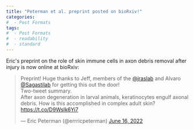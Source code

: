```yaml
---
title: "Peterman et al. preprint posted on bioRxiv!"
categories:
#  - Post Formats
tags:
#  - Post Formats
#  - readability
#  - standard
---
```

Eric's preprint on the role of skin immune cells in axon debris removal after injury is now online at bioRxiv:

<blockquote class="twitter-tweet"><p lang="en" dir="ltr">Preprint! Huge thanks to Jeff, members of the <a href="https://twitter.com/jraslab?ref_src=twsrc%5Etfw">@jraslab</a> and Alvaro <a href="https://twitter.com/Sagastilab?ref_src=twsrc%5Etfw">@Sagastilab</a> for getting this out the door!<br>Two-tweet summary.<br>After axon degeneration in larval animals, keratinocytes engulf axonal debris. How is this accomplished in complex adult skin?<a href="https://t.co/D9WsIk6Yi7">https://t.co/D9WsIk6Yi7</a></p>&mdash; Eric Peterman (@errricpeterman) <a href="https://twitter.com/errricpeterman/status/1537547133187805184?ref_src=twsrc%5Etfw">June 16, 2022</a></blockquote> <script async src="https://platform.twitter.com/widgets.js" charset="utf-8"></script>